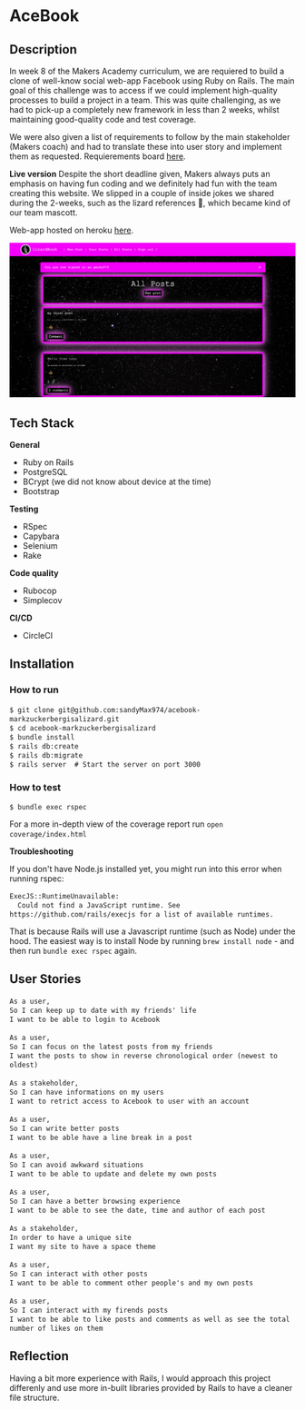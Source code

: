 # AceBook

## Description

In week 8 of the Makers Academy curriculum, we are requiered to build a clone of well-know social web-app Facebook using Ruby on Rails. The main goal of this challenge was to access if we could implement high-quality processes to build a project in a team.
This was quite challenging, as we had to pick-up a completely new framework in less than 2 weeks, whilst maintaining good-quality code and test coverage.

We were also given a list of requirements to follow by the main stakeholder (Makers coach) and had to translate these into user story and implement them as requested.
Requierements board [here](https://trello.com/b/N6ht59Tm/acebook-markzuckerbergisalizard).


**Live version**
Despite the short deadline given, Makers always puts an emphasis on having fun coding and we definitely had fun with the team creating this website. We slipped in a couple of inside jokes we shared during the 2-weeks, such as the lizard references 🦎, which became kind of our team mascott. 

Web-app hosted on heroku [here](https://lizardbook2021.herokuapp.com).

![Acebook web-app](https://github.com/sandyMax974/acebook-markzuckerbergisalizard/blob/main/screenshots/Screenshot%202021-04-27%20at%2016.42.19.png)

## Tech Stack

**General**
* Ruby on Rails
* PostgreSQL
* BCrypt (we did not know about device at the time)
* Bootstrap

**Testing**
* RSpec
* Capybara
* Selenium
* Rake

**Code quality**
* Rubocop
* Simplecov

**CI/CD**
* CircleCI

## Installation

### How to run

```
$ git clone git@github.com:sandyMax974/acebook-markzuckerbergisalizard.git
$ cd acebook-markzuckerbergisalizard
$ bundle install
$ rails db:create
$ rails db:migrate
$ rails server  # Start the server on port 3000
```

### How to test
```
$ bundle exec rspec 
```
For a more in-depth view of the coverage report run `open coverage/index.html`

**Troubleshooting**

If you don't have Node.js installed yet, you might run into this error when running rspec:
```
ExecJS::RuntimeUnavailable:
  Could not find a JavaScript runtime. See https://github.com/rails/execjs for a list of available runtimes.
 ```
That is because Rails will use a Javascript runtime (such as Node) under the hood. The easiest way is to install Node by running `brew install node` -
and then run `bundle exec rspec` again.


## User Stories
```
As a user, 
So I can keep up to date with my friends' life
I want to be able to login to Acebook

As a user,
So I can focus on the latest posts from my friends
I want the posts to show in reverse chronological order (newest to oldest)

As a stakeholder,
So I can have informations on my users
I want to retrict access to Acebook to user with an account

As a user,
So I can write better posts
I want to be able have a line break in a post

As a user,
So I can avoid awkward situations 
I want to be able to update and delete my own posts

As a user, 
So I can have a better browsing experience
I want to be able to see the date, time and author of each post

As a stakeholder,
In order to have a unique site
I want my site to have a space theme

As a user,
So I can interact with other posts
I want to be able to comment other people's and my own posts

As a user,
So I can interact with my firends posts
I want to be able to like posts and comments as well as see the total number of likes on them
```

## Reflection

Having a bit more experience with Rails, I would approach this project differenly and use more in-built libraries provided by Rails to have a cleaner file structure.
